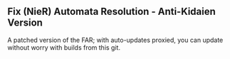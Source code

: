 ## Fix (NieR) Automata Resolution - Anti-Kidaien Version


A patched version of the FAR; with auto-updates proxied, you can update without worry with builds from this git.
